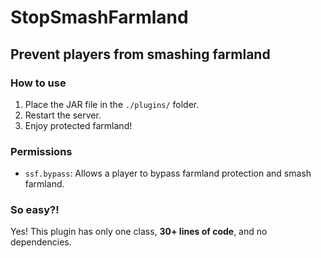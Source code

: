 # StopSmashFarmland

## Prevent players from smashing farmland

### How to use

1. Place the JAR file in the `./plugins/` folder.
2. Restart the server.
3. Enjoy protected farmland!

### Permissions

* `ssf.bypass`: Allows a player to bypass farmland protection and smash farmland.

### So easy?!

Yes! This plugin has only one class, **30+ lines of code**, and no dependencies.
